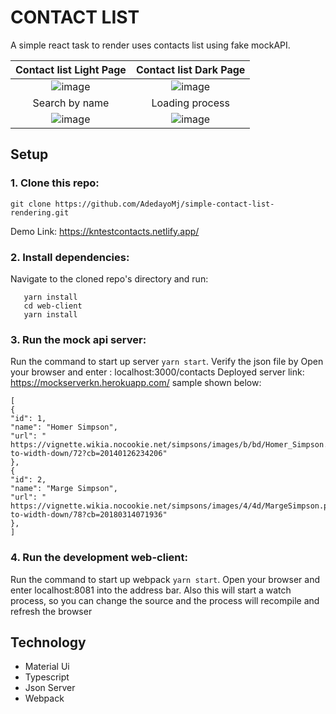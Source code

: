 # CONTACT LIST
A simple react task to render uses contacts list using fake mockAPI.

|                                                 Contact list Light Page                                                    |                                                 Contact list Dark Page                                                |
| :-------------------------------------------------------------------------------------------------------------: | :-------------------------------------------------------------------------------------------------------------: |
| ![image](https://user-images.githubusercontent.com/53113836/143238465-a8135833-1d14-43a0-bae5-63b9f98a80ce.png) |![image](https://user-images.githubusercontent.com/53113836/143238555-6dc10be8-a8b9-4b9a-a88c-efc6ca8ff4f7.png) |
|                                                  Search by name                                                  |                                                  Loading process                                                    |
| ![image](https://user-images.githubusercontent.com/53113836/143243178-5f7b9f82-1916-4d00-b34e-d83fc35cc194.png) | ![image](https://user-images.githubusercontent.com/53113836/143379759-b145e90e-357a-4fa7-bece-611aec51826a.png) |



## Setup


### 1. Clone this repo:
```git clone https://github.com/AdedayoMj/simple-contact-list-rendering.git```

Demo Link: https://kntestcontacts.netlify.app/

### 2. Install dependencies:

Navigate to the cloned repo's directory and run:
```cd mockAPI 
   yarn install
   cd web-client
   yarn install
```

### 3. Run the mock api server:
Run the command to start up server 
```yarn start```.
Verify the json file by Open your browser and enter : localhost:3000/contacts
Deployed server link: https://mockserverkn.herokuapp.com/
sample shown below:

```
[
{
"id": 1,
"name": "Homer Simpson",
"url": " https://vignette.wikia.nocookie.net/simpsons/images/b/bd/Homer_Simpson.png/revision/latest/scale-to-width-down/72?cb=20140126234206"
},
{
"id": 2,
"name": "Marge Simpson",
"url": " https://vignette.wikia.nocookie.net/simpsons/images/4/4d/MargeSimpson.png/revision/latest/scale-to-width-down/78?cb=20180314071936"
},
]
```
### 4. Run the development web-client:
Run the command to start up webpack 
```yarn start```.
Open your browser and enter localhost:8081 into the address bar.
Also this will start a watch process, so you can change the source and the process will recompile and refresh the browser



## Technology
- Material Ui
- Typescript
- Json Server
- Webpack
